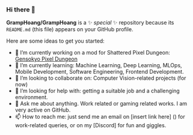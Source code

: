 ### Hi there 👋


**GrampHoang/GrampHoang** is a ✨ _special_ ✨ repository because its `README.md` (this file) appears on your GitHub profile.

Here are some ideas to get you started:

- 🔭 I’m currently working on a mod for Shattered Pixel Dungeon: [Gensokyo Pixel Dungeon](https://github.com/GrampHoang/Gensokyo-pixel-dungeon)
- 🌱 I’m currently learning: Machine Learning, Deep Learning, MLOps, Mobile Development, Software Engineering, Frontend Development.
- 👯 I’m looking to collaborate on: Computer Vision-related projects (for now)
- 🤔 I’m looking for help with: getting a suitable job and a challenging environment.
- 💬 Ask me about anything. Work related or gaming related works. I am very active on GitHub.
- 📫 How to reach me: just send me an email on [insert link here] () for work-related queries, or on my [Discord] for fun and giggles.
<!--
- 😄 Pronouns: he/him, because I am not confused about my own gender (no offense but Americans are fucking dumb). Fight me bro.
- ⚡ Fun fact: I once slept with your mom and pushed 999 commits on her repo.
- If you're reading this commented block then you are wasting your time. Go outside and touch grass lol (JK plz hire me lol I'm broke).
-->
